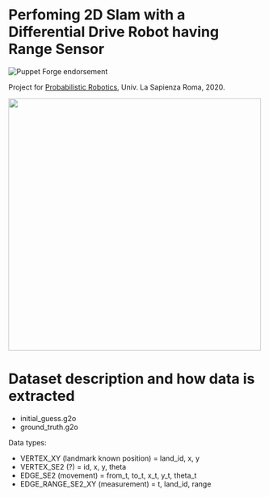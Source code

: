 # Perfoming 2D Slam with a Differential Drive Robot having Range Sensor

![Puppet Forge endorsement](https://img.shields.io/puppetforge/e/camptocamp/openssl?color=light%20green&label=Ubuntu%2016.04%20LTS&logo=Ubuntu)

Project for [Probabilistic Robotics](https://sites.google.com/diag.uniroma1.it/probabilistic-robotics-2019-20), Univ. La Sapienza Roma, 2020.

<a href="https://www.dis.uniroma1.it/"><img src="http://www.dis.uniroma1.it/sites/default/files/marchio%20logo%20eng%20jpg.jpg" width="500"></a>


# Dataset description and how data is extracted
* initial_guess.g2o
* ground_truth.g2o

Data types:
* VERTEX_XY (landmark known position) = land_id, x, y
* VERTEX_SE2 (?) = id, x, y, theta
* EDGE_SE2 (movement) = from_t, to_t, x_t, y_t, theta_t
* EDGE_RANGE_SE2_XY (measurement) = t, land_id, range






